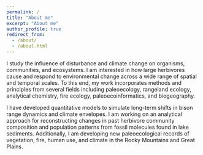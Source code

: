 ```yaml
---
permalink: /
title: "About me"
excerpt: "About me"
author_profile: true
redirect_from: 
  - /about/
  - /about.html
---
```


I study the influence of disturbance and climate change on organisms, communities, and ecosystems. I am interested in how large herbivores cause and respond to environmental change across a wide range of spatial and temporal scales. To this end, my work incorporates methods and principles from several fields including paleoecology, rangeland ecology, analytical chemistry, fire ecology, paleoecoinformatics, and biogeography.

I have developed quantitative models to simulate long-term shifts in bison range dynamics and climate envelopes. I am working on an analytical approach for reconstructing changes in past herbivore community composition and population patterns from fossil molecules found in lake sediments. Additionally, I am developing new paleoecological records of vegetation, fire, human use, and climate in the Rocky Mountains and Great Plains.
